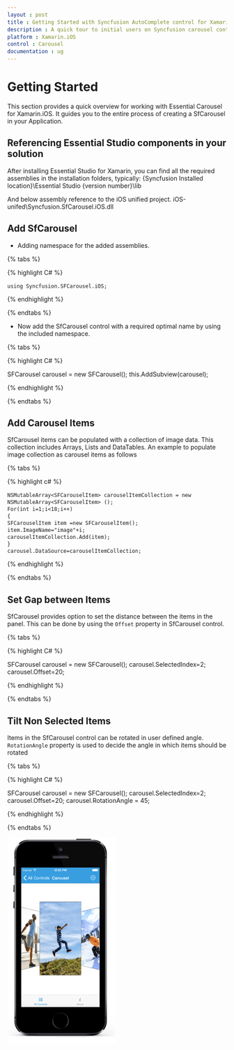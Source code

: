 ```yaml
---
layout : post
title : Getting Started with Syncfusion AutoComplete control for Xamarin.iOS
description : A quick tour to initial users on Syncfusion carousel control for Xamarin.iOS platform
platform : Xamarin.iOS
control : Carousel
documentation : ug
---
```


# Getting Started

This section provides a quick overview for working with Essential Carousel for Xamarin.iOS. It guides you to the entire process of creating a SfCarousel in your Application.

## Referencing Essential Studio components in your solution

After installing Essential Studio for Xamarin, you can find all the required assemblies in the installation folders, typically:
{Syncfusion Installed location}\Essential Studio {version number}\lib

And below assembly reference to the iOS unified project.
iOS-unifed\Syncfusion.SfCarousel.iOS.dll

## Add SfCarousel

* Adding namespace for the added assemblies. 

{% tabs %}

{% highlight C# %}

	using Syncfusion.SFCarousel.iOS; 

{% endhighlight %}

{% endtabs %}

* Now add the SfCarousel control with a required optimal name by using the included namespace.

{% tabs %}

{% highlight C# %}

SFCarousel carousel = new SFCarousel();
this.AddSubview(carousel);

{% endhighlight %}

{% endtabs %}

## Add Carousel Items

SfCarousel items can be populated with a collection of image data. This collection includes Arrays, Lists and DataTables. An example to populate image collection as carousel items as follows

{% tabs %}

{% highlight c# %}

	NSMutableArray<SFCarouselItem> carouselItemCollection = new NSMutableArray<SFCarouselItem> ();
	For(int i=1;i<18;i++)
	{
	SFCarouselItem item =new SFCarouselItem();
	item.ImageName="image"+i;
	carouselItemCollection.Add(item);
	}
	carousel.DataSource=carouselItemCollection;

{% endhighlight %}

{% endtabs %}

## Set Gap between Items

SfCarousel provides option to set the distance between the items in the panel. This can be done by using the `Offset` property in SfCarousel control. 

{% tabs %}

{% highlight C# %}

SFCarousel carousel = new SFCarousel();
carousel.SelectedIndex=2;
carousel.Offset=20;

{% endhighlight %}

{% endtabs %}

## Tilt Non Selected Items

Items in the SfCarousel control can be rotated in user defined angle. `RotationAngle` property is used to decide the angle in which items should be rotated

{% tabs %}

{% highlight C# %}

SFCarousel carousel = new SFCarousel();
carousel.SelectedIndex=2;
carousel.Offset=20;
carousel.RotationAngle = 45;

{% endhighlight %}

{% endtabs %}

![](images/carousel.png)